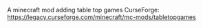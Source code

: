 A minecraft mod adding table top games
CurseForge:
https://legacy.curseforge.com/minecraft/mc-mods/tabletopgames
